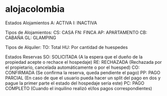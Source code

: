 # alojacolombia
Estados Alojamientos
A: ACTIVA
I: INACTIVA

Tipos de Alojamientos:
CS: CASA
FN: FINCA
AP: APARTAMENTO
CB: CABAÑA
GL: GLAMPING


Tipos de Alquiler:
TO: Total
HU: Por cantidad de huespedes

Estados Reservas
SO: SOLICITADA (A la espera que el dueño de la propiedad acepte o rechace el hospedaje)
RE: RECHAZADA (Rechazada por el propietario, cancelada automáticamente o por el huesped)
CO: CONFIRMADA (Se confirma la reserva, queda pendiente el pago)
PP: PAGO PARCIAL (En caso de que el usuario pueda hacer un split del pago en dos y pague la primer parte el estado del hospedaje sería este)
PC: PAGO COMPLETO (Cuando el inquilino realizó el/los pagos correspondientes)

